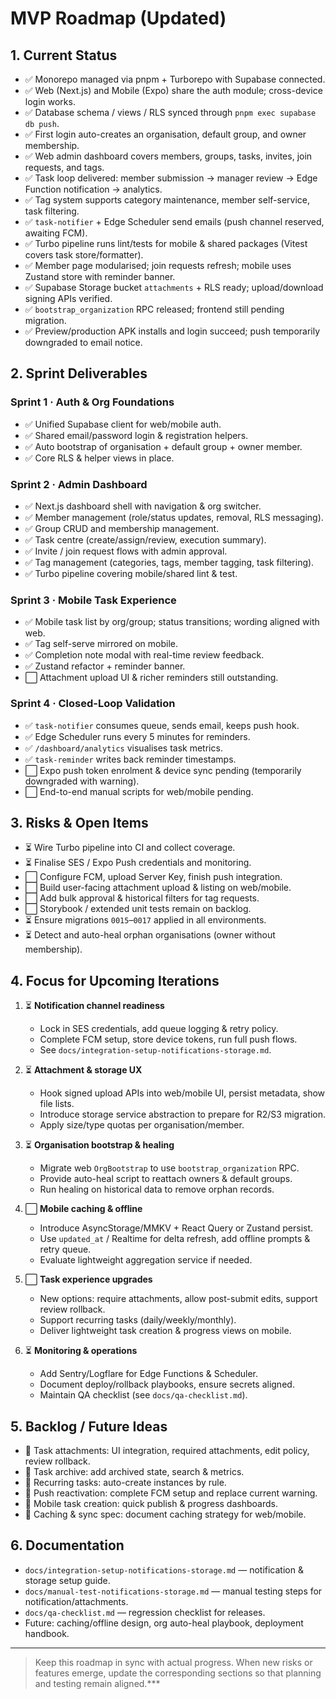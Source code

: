 # MVP Roadmap (Updated)

## 1. Current Status

- ✅ Monorepo managed via pnpm + Turborepo with Supabase connected.
- ✅ Web (Next.js) and Mobile (Expo) share the auth module; cross-device login works.
- ✅ Database schema / views / RLS synced through `pnpm exec supabase db push`.
- ✅ First login auto-creates an organisation, default group, and owner membership.
- ✅ Web admin dashboard covers members, groups, tasks, invites, join requests, and tags.
- ✅ Task loop delivered: member submission → manager review → Edge Function notification → analytics.
- ✅ Tag system supports category maintenance, member self-service, task filtering.
- ✅ `task-notifier` + Edge Scheduler send emails (push channel reserved, awaiting FCM).
- ✅ Turbo pipeline runs lint/tests for mobile & shared packages (Vitest covers task store/formatter).
- ✅ Member page modularised; join requests refresh; mobile uses Zustand store with reminder banner.
- ✅ Supabase Storage bucket `attachments` + RLS ready; upload/download signing APIs verified.
- ✅ `bootstrap_organization` RPC released; frontend still pending migration.
- ✅ Preview/production APK installs and login succeed; push temporarily downgraded to email notice.

## 2. Sprint Deliverables

### Sprint 1 · Auth & Org Foundations
- ✅ Unified Supabase client for web/mobile auth.
- ✅ Shared email/password login & registration helpers.
- ✅ Auto bootstrap of organisation + default group + owner member.
- ✅ Core RLS & helper views in place.

### Sprint 2 · Admin Dashboard
- ✅ Next.js dashboard shell with navigation & org switcher.
- ✅ Member management (role/status updates, removal, RLS messaging).
- ✅ Group CRUD and membership management.
- ✅ Task centre (create/assign/review, execution summary).
- ✅ Invite / join request flows with admin approval.
- ✅ Tag management (categories, tags, member tagging, task filtering).
- ✅ Turbo pipeline covering mobile/shared lint & test.

### Sprint 3 · Mobile Task Experience
- ✅ Mobile task list by org/group; status transitions; wording aligned with web.
- ✅ Tag self-serve mirrored on mobile.
- ✅ Completion note modal with real-time review feedback.
- ✅ Zustand refactor + reminder banner.
- ⬜ Attachment upload UI & richer reminders still outstanding.

### Sprint 4 · Closed-Loop Validation
- ✅ `task-notifier` consumes queue, sends email, keeps push hook.
- ✅ Edge Scheduler runs every 5 minutes for reminders.
- ✅ `/dashboard/analytics` visualises task metrics.
- ✅ `task-reminder` writes back reminder timestamps.
- ⬜ Expo push token enrolment & device sync pending (temporarily downgraded with warning).
- ⬜ End-to-end manual scripts for web/mobile pending.

## 3. Risks & Open Items

- ⏳ Wire Turbo pipeline into CI and collect coverage.
- ⏳ Finalise SES / Expo Push credentials and monitoring.
- ⬜ Configure FCM, upload Server Key, finish push integration.
- ⬜ Build user-facing attachment upload & listing on web/mobile.
- ⬜ Add bulk approval & historical filters for tag requests.
- ⬜ Storybook / extended unit tests remain on backlog.
- ⏳ Ensure migrations `0015`–`0017` applied in all environments.
- ⏳ Detect and auto-heal orphan organisations (owner without membership).

## 4. Focus for Upcoming Iterations

1. ⏳ **Notification channel readiness**  
   - Lock in SES credentials, add queue logging & retry policy.  
   - Complete FCM setup, store device tokens, run full push flows.  
   - See `docs/integration-setup-notifications-storage.md`.

2. ⏳ **Attachment & storage UX**  
   - Hook signed upload APIs into web/mobile UI, persist metadata, show file lists.  
   - Introduce storage service abstraction to prepare for R2/S3 migration.  
   - Apply size/type quotas per organisation/member.

3. ⏳ **Organisation bootstrap & healing**  
   - Migrate web `OrgBootstrap` to use `bootstrap_organization` RPC.  
   - Provide auto-heal script to reattach owners & default groups.  
   - Run healing on historical data to remove orphan records.

4. ⬜ **Mobile caching & offline**  
   - Introduce AsyncStorage/MMKV + React Query or Zustand persist.  
   - Use `updated_at` / Realtime for delta refresh, add offline prompts & retry queue.  
   - Evaluate lightweight aggregation service if needed.

5. ⬜ **Task experience upgrades**  
   - New options: require attachments, allow post-submit edits, support review rollback.  
   - Support recurring tasks (daily/weekly/monthly).  
   - Deliver lightweight task creation & progress views on mobile.

6. ⏳ **Monitoring & operations**  
   - Add Sentry/Logflare for Edge Functions & Scheduler.  
   - Document deploy/rollback playbooks, ensure secrets aligned.  
   - Maintain QA checklist (see `docs/qa-checklist.md`).

## 5. Backlog / Future Ideas

- 📝 Task attachments: UI integration, required attachments, edit policy, review rollback.  
- 📝 Task archive: add archived state, search & metrics.  
- 📝 Recurring tasks: auto-create instances by rule.  
- 📝 Push reactivation: complete FCM setup and replace current warning.  
- 📝 Mobile task creation: quick publish & progress dashboards.  
- 📝 Caching & sync spec: document caching strategy for web/mobile.

## 6. Documentation

- `docs/integration-setup-notifications-storage.md` — notification & storage setup guide.  
- `docs/manual-test-notifications-storage.md` — manual testing steps for notification/attachments.  
- `docs/qa-checklist.md` — regression checklist for releases.  
- Future: caching/offline design, org auto-heal playbook, deployment handbook.

---

> Keep this roadmap in sync with actual progress. When new risks or features emerge, update the corresponding sections so that planning and testing remain aligned.***
